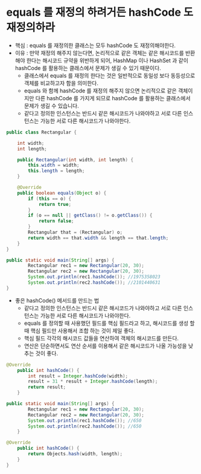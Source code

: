 # equals 를 재정의 하려거든 hashCode 도 재정의하라

- 핵심 : equals 를 재정의한 클래스는 모두 hashCode 도 재정의해야한다.
- 이유 : 만약 재정의 해주지 않는다면, 논리적으로 같은 객체는 같은 해시코드를 반환해야 한다는 해시코드 규약을 위반하게 되어, HashMap 이나 HashSet 과 같이 hashCode 를 활용하는 클래스에서 문제가 생길 수 있기 때문이다.
  - 클래스에서 equals 를 재정의 한다는 것은 일반적으로 동일성 보다 동등성으로 객체를 비교하고자 함을 의미한다.
  - equals 와 함께 hashCode 를 재정의 해주지 않으면 논리적으로 같은 객체이지만 다른 hashCode 를 가지게 되므로 hashCode 를 활용하는 클래스에서 문제가 생길 수 있습니다.
  - 같다고 정의한 인스턴스는 반드시 같은 해시코드가 나와야하고 서로 다른 인스턴스는 가능한 서로 다른 해시코드가 나와야한다.

```java
public class Rectangular {

    int width;
    int length;

    public Rectangular(int width, int length) {
        this.width = width;
        this.length = length;
    }

    @Override
    public boolean equals(Object o) {
        if (this == o) {
            return true;
        }
        if (o == null || getClass() != o.getClass()) {
            return false;
        }
        Rectangular that = (Rectangular) o;
        return width == that.width && length == that.length;
    }
}
```

```java
public static void main(String[] args) {
        Rectangular rec1 = new Rectangular(20, 30);
        Rectangular rec2 = new Rectangular(20, 30);
        System.out.println(rec1.hashCode()); //1975358023
        System.out.println(rec2.hashCode()); //2101440631
}
```

- 좋은 hashCode() 메서드를 만드는 법
  - 같다고 정의한 인스턴스는 반드시 같은 해시코드가 나와야하고 서로 다른 인스턴스는 가능한 서로 다른 해시코드가 나와야한다.
  - equals 를 정의할 때 사용했던 필드를 핵심 필드라고 하고, 해시코드를 생성 할 때 핵심 필드만 사용해서 조합 하는 것이 제일 좋다.
  - 핵심 필드 각각의 해시코드 값들을 연산하여 객체의 해시코드를 만든다.
  - 연산은 단순하면서도 연산 순서를 이용해서 같은 해시코드가 나올 가능성을 낮추는 것이 좋다.

```java
@Override
    public int hashCode() {
        int result = Integer.hashCode(width);
        result = 31 * result + Integer.hashCode(length);
        return result;
    }
```

```java
public static void main(String[] args) {
        Rectangular rec1 = new Rectangular(20, 30);
        Rectangular rec2 = new Rectangular(20, 30);
        System.out.println(rec1.hashCode()); //650
        System.out.println(rec2.hashCode()); //650
    }
```

```java
@Override
    public int hashCode() {
        return Objects.hash(width, length);
    }
}
```
